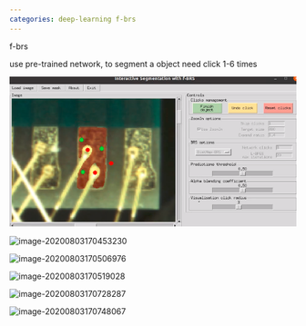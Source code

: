 ```yaml
---
categories: deep-learning f-brs
---
```


f-brs

use pre-trained network, to segment a object need click 1-6 times 

![image-20200803170441094](../images/f-brs.assets/image-20200803170441094.png)

![image-20200803170453230](f-brs.assets/image-20200803170453230.png)

![image-20200803170506976](f-brs.assets/image-20200803170506976.png)

![image-20200803170519028](f-brs.assets/image-20200803170519028.png)

![image-20200803170728287](f-brs.assets/image-20200803170728287.png)

![image-20200803170748067](f-brs.assets/image-20200803170748067.png)